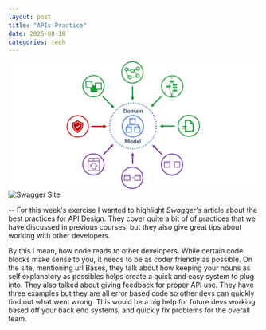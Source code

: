 ```yaml
---
layout: post
title: "APIs Practice"
date: 2025-08-18
categories: tech
---
```


![API_Image](/images/api_flow.png)
![Swagger Site](https://swagger.io/resources/articles/best-practices-in-api-design/)

--
For this week's exercise I wanted to highlight _Swagger's_ article about the best practices for API Design. They cover quite a bit of of practices that we have discussed in previous courses, but they also give great tips about working with other developers.

By this I mean, how code reads to other developers. While certain code blocks make sense to you, it needs to be as coder friendly as possible. On the site, mentioning url Bases, they talk about how keeping your nouns as self explanatory as possibles helps create a quick and easy system to plug into. They also talked about giving feedback for proper API use. They have three examples but they are all error based code so other devs can quickly find out what went wrong. This would be a big help for future devs working based off your back end systems, and quickly fix problems for the overall team.
